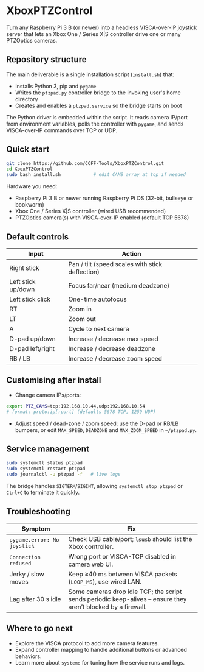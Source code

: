 # XboxPTZControl

Turn any Raspberry Pi 3 B (or newer) into a headless VISCA-over-IP joystick server that lets an Xbox One / Series X|S controller drive one or many PTZOptics cameras.

## Repository structure

The main deliverable is a single installation script (`install.sh`) that:

- Installs Python 3, pip and `pygame`
- Writes the `ptzpad.py` controller bridge to the invoking user's home directory
- Creates and enables a `ptzpad.service` so the bridge starts on boot

The Python driver is embedded within the script. It reads camera IP/port from environment variables, polls the controller with `pygame`, and sends VISCA-over-IP commands over TCP or UDP.

## Quick start

```bash
git clone https://github.com/CCFF-Tools/XboxPTZControl.git
cd XboxPTZControl
sudo bash install.sh            # edit CAMS array at top if needed
```

Hardware you need:

- Raspberry Pi 3 B or newer running Raspberry Pi OS (32-bit, bullseye or bookworm)
- Xbox One / Series X|S controller (wired USB recommended)
- PTZOptics camera(s) with VISCA-over-IP enabled (default TCP 5678)

## Default controls

| Input | Action |
|-------|--------|
| Right stick | Pan / tilt (speed scales with stick deflection) |
| Left stick up/down | Focus far/near (medium deadzone) |
| Left stick click | One-time autofocus |
| RT | Zoom in |
| LT | Zoom out |
| A | Cycle to next camera |
| D-pad up/down | Increase / decrease max speed |
| D-pad left/right | Increase / decrease deadzone |
| RB / LB | Increase / decrease zoom speed |

## Customising after install

- Change camera IPs/ports:

```bash
export PTZ_CAMS=tcp:192.168.10.44,udp:192.168.10.54
# format: proto:ip[:port] (defaults 5678 TCP, 1259 UDP)
```

- Adjust speed / dead-zone / zoom speed: use the D-pad or RB/LB bumpers, or edit `MAX_SPEED`, `DEADZONE` and `MAX_ZOOM_SPEED` in `~/ptzpad.py`.

## Service management

```bash
sudo systemctl status ptzpad
sudo systemctl restart ptzpad
sudo journalctl -u ptzpad -f   # live logs
```

The bridge handles `SIGTERM`/`SIGINT`, allowing `systemctl stop ptzpad` or `Ctrl+C` to terminate it quickly.

## Troubleshooting

| Symptom | Fix |
|---------|-----|
| `pygame.error: No joystick` | Check USB cable/port; `lsusb` should list the Xbox controller. |
| `Connection refused` | Wrong port or VISCA-TCP disabled in camera web UI. |
| Jerky / slow moves | Keep ≥40 ms between VISCA packets (`LOOP_MS`), use wired LAN. |
| Lag after 30 s idle | Some cameras drop idle TCP; the script sends periodic keep-alives – ensure they aren’t blocked by a firewall. |

## Where to go next

- Explore the VISCA protocol to add more camera features.
- Expand controller mapping to handle additional buttons or advanced behaviors.
- Learn more about `systemd` for tuning how the service runs and logs.

